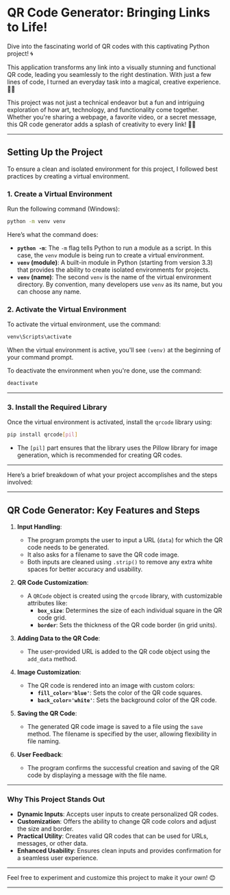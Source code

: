 # **QR Code Generator: Bringing Links to Life!**  

Dive into the fascinating world of QR codes with this captivating Python project! 🌀  

This application transforms any link into a visually stunning and functional QR code, leading you seamlessly to the right destination. With just a few lines of code, I turned an everyday task into a magical, creative experience. 🌈✨  

This project was not just a technical endeavor but a fun and intriguing exploration of how art, technology, and functionality come together. Whether you're sharing a webpage, a favorite video, or a secret message, this QR code generator adds a splash of creativity to every link! 🎨🔗  

---

## **Setting Up the Project**  

To ensure a clean and isolated environment for this project, I followed best practices by creating a virtual environment.  

### 1. **Create a Virtual Environment**  
Run the following command (Windows):  
```bash
python -m venv venv
```

Here’s what the command does:  
- **`python -m`**: The `-m` flag tells Python to run a module as a script. In this case, the `venv` module is being run to create a virtual environment.  
- **`venv` (module)**: A built-in module in Python (starting from version 3.3) that provides the ability to create isolated environments for projects.  
- **`venv` (name)**: The second `venv` is the name of the virtual environment directory. By convention, many developers use `venv` as its name, but you can choose any name.  

### 2. **Activate the Virtual Environment**  
To activate the virtual environment, use the command:  
```bash
venv\Scripts\activate
```  
When the virtual environment is active, you'll see `(venv)` at the beginning of your command prompt.  

To deactivate the environment when you're done, use the command:  
```bash
deactivate
```

---

### 3. **Install the Required Library**  
Once the virtual environment is activated, install the `qrcode` library using:  
```bash
pip install qrcode[pil]
```  
- The `[pil]` part ensures that the library uses the Pillow library for image generation, which is recommended for creating QR codes.  

---

Here’s a brief breakdown of what your project accomplishes and the steps involved:

---

## **QR Code Generator: Key Features and Steps**  

1. **Input Handling**:  
   - The program prompts the user to input a URL (`data`) for which the QR code needs to be generated.  
   - It also asks for a filename to save the QR code image.  
   - Both inputs are cleaned using `.strip()` to remove any extra white spaces for better accuracy and usability.  

2. **QR Code Customization**:  
   - A `QRCode` object is created using the `qrcode` library, with customizable attributes like:
     - **`box_size`**: Determines the size of each individual square in the QR code grid.  
     - **`border`**: Sets the thickness of the QR code border (in grid units).  

3. **Adding Data to the QR Code**:  
   - The user-provided URL is added to the QR code object using the `add_data` method.  

4. **Image Customization**:  
   - The QR code is rendered into an image with custom colors:  
     - **`fill_color='blue'`**: Sets the color of the QR code squares.  
     - **`back_color='white'`**: Sets the background color of the QR code.  

5. **Saving the QR Code**:  
   - The generated QR code image is saved to a file using the `save` method. The filename is specified by the user, allowing flexibility in file naming.  

6. **User Feedback**:  
   - The program confirms the successful creation and saving of the QR code by displaying a message with the file name.  

---

### **Why This Project Stands Out**  
- **Dynamic Inputs**: Accepts user inputs to create personalized QR codes.  
- **Customization**: Offers the ability to change QR code colors and adjust the size and border.  
- **Practical Utility**: Creates valid QR codes that can be used for URLs, messages, or other data.  
- **Enhanced Usability**: Ensures clean inputs and provides confirmation for a seamless user experience.

  
---

Feel free to experiment and customize this project to make it your own! 😊  

---
